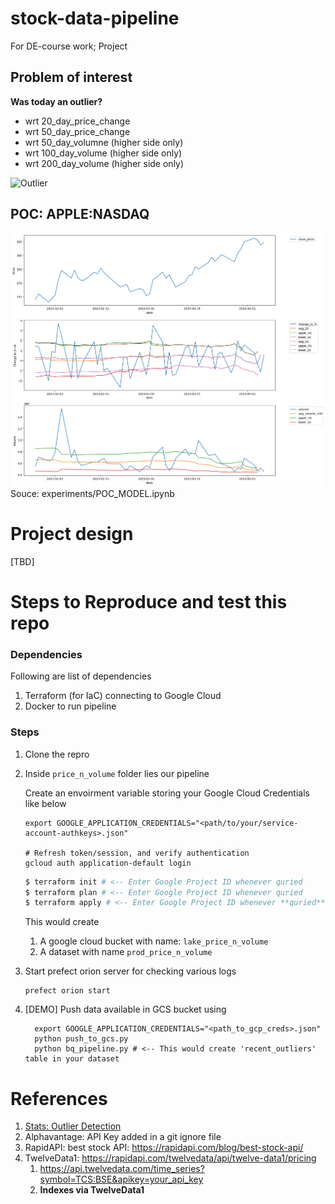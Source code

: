 # stock-data-pipeline

For DE-course work; Project

## Problem of interest

**Was today an outlier?**
- wrt 20_day_price_change						
- wrt 50_day_price_change
- wrt 50_day_volumne (higher side only)
- wrt 100_day_volume (higher side only)
- wrt 200_day_volume (higher side only)

![Outlier](https://upload.wikimedia.org/wikipedia/commons/thumb/8/8c/Standard_deviation_diagram.svg/1920px-Standard_deviation_diagram.svg.png)

## POC: APPLE:NASDAQ

![](Apple_poc.png)
Souce: experiments/POC_MODEL.ipynb

# Project design
[TBD]

# Steps to Reproduce and test this repo

### Dependencies

Following are list of dependencies 
1. Terraform (for IaC) connecting to Google Cloud 
2. Docker to run pipeline 

### Steps

1. Clone the repro 
2. Inside `price_n_volume` folder lies our pipeline 

   Create an envoirment variable storing your Google Cloud Credentials like below

   ```shell
   export GOOGLE_APPLICATION_CREDENTIALS="<path/to/your/service-account-authkeys>.json"
   
   # Refresh token/session, and verify authentication
   gcloud auth application-default login
   ```

   ```bash
   $ terraform init # <-- Enter Google Project ID whenever quried
   $ terraform plan # <-- Enter Google Project ID whenever quried
   $ terraform apply # <-- Enter Google Project ID whenever **quried**
   ```

   This would create
      1. A google cloud bucket with name: `lake_price_n_volume`
      2. A dataset with name `prod_price_n_volume`

3. Start prefect orion server for checking various logs
   ```shell
   prefect orion start
   ```
4. [DEMO] Push data available in GCS bucket using 

   ```shell 
     export GOOGLE_APPLICATION_CREDENTIALS="<path_to_gcp_creds>.json"
     python push_to_gcs.py 
     python bq_pipeline.py # <-- This would create 'recent_outliers' table in your dataset
   ```



# References

1. [Stats: Outlier Detection](https://www.analyticsvidhya.com/blog/2021/05/feature-engineering-how-to-detect-and-remove-outliers-with-python-code/)
2. Alphavantage: API Key added in a git ignore file
3. RapidAPI: best stock API: https://rapidapi.com/blog/best-stock-api/
4. TwelveData1: https://rapidapi.com/twelvedata/api/twelve-data1/pricing
   1. https://api.twelvedata.com/time_series?symbol=TCS:BSE&apikey=your_api_key
   2. **Indexes via TwelveData1**